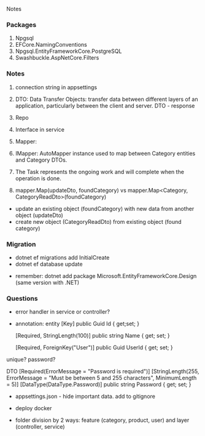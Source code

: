Notes

### Packages

1. Npgsql
2. EFCore.NamingConventions
3. Npgsql.EntityFrameworkCore.PostgreSQL
4. Swashbuckle.AspNetCore.Filters

### Notes

1. connection string in appsettings
2. DTO: Data Transfer Objects: transfer data between different layers of an application, particularly between the client and server. DTO - response
3. Repo
4. Interface in service
5. Mapper:
6. IMapper: AutoMapper instance used to map between Category entities and Category DTOs.

7. The Task represents the ongoing work and will complete when the operation is done.

8. mapper.Map(updateDto, foundCategory) vs mapper.Map<Category, CategoryReadDto>(foundCategory)

- update an existing object (foundCategory) with new data from another object (updateDto)
- create new object (CategoryReadDto) from existing object (found category)

### Migration

- dotnet ef migrations add InitialCreate
- dotnet ef database update

* remember: dotnet add package Microsoft.EntityFrameworkCore.Design (same version with .NET)

### Questions

- error handler in service or controller?
- annotation:
  entity
  [Key]
  public Guid Id { get;set; }

  [Required, StringLength(100)]
  public string Name { get; set; }

  [Required, ForeignKey("User")]
  public Guid UserId { get; set; }

unique? password?

DTO
[Required(ErrorMessage = "Password is required")]
[StringLength(255, ErrorMessage = "Must be between 5 and 255 characters", MinimumLength = 5)]
[DataType(DataType.Password)]
public string Password { get; set; }

- appsettings.json - hide important data. add to gitignore

- deploy docker

- folder division by 2 ways: feature (category, product, user) and layer (controller, service)
